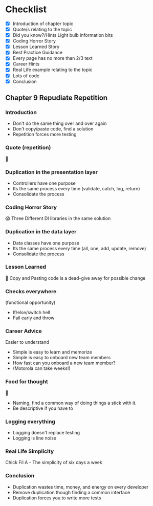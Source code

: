 # Checklist

- [x] Introduction of chapter topic
- [x] Quote/s relating to the topic
- [x] Did you know?/Hints Light bulb information bits
- [x] Coding Horror Story
- [x] Lesson Learned Story
- [x] Best Practice Guidance
- [x] Every page has no more than 2/3 text
- [x] Career Hints
- [x] Real Life example relating to the topic
- [x] Lots of code
- [x] Conclusion

## Chapter 9 Repudiate Repetition

### Introduction

- Don't do the same thing over and over again
- Don't copy/paste code, find a solution
- Repetition forces more testing

### Quote (repetition)

:speech_balloon:

### Duplication in the presentation layer

- Controllers have one purpose
- Its the same process every time (validate, catch, log, return)
- Consolidate the process

### Coding Horror Story

:scream: Three Different DI libraries in the same solution

### Duplication in the data layer

- Data classes have one purpose
- Its the same process every time (all, one, add, update, remove)
- Consolidate the process

### Lesson Learned

:school: Copy and Pasting code is a dead-give away for possible change

### Checks everywhere

(functional opportunity)

- If/else/switch hell
- Fail early and throw

### Career Advice

Easier to understand

- Simple is easy to learn and memorize
- Simple is easy to onboard new team members
- How fast can you onboard a new team member?
- (Motorola can take weeks!)

### Food for thought

:apple:

- Naming, find a common way of doing things a stick with it.
- Be descriptive if you have to

### Logging everything

- Logging doesn't replace testing
- Logging is line noise

### Real Life Simplicity

Chick Fil A - The simplicity of six days a week

### Conclusion

- Duplication wastes time, money, and energy on every developer
- Remove duplication though finding a common interface
- Duplication forces you to write more tests
